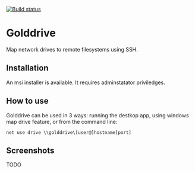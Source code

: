 [![Build status](https://ci.appveyor.com/api/projects/status/x6cc6xew8amyv3s6?svg=true)](https://ci.appveyor.com/project/sganis/golddrive)

# Golddrive

Map network drives to remote filesystems using SSH.



Installation
------------

An msi installer is available. It requires adminstatator priviledges.


How to use
----------

Golddrive can be used in 3 ways: running the destkop app, using windows map drive feature, or from the command line:

    net use drive \\golddrive\[user@]hostname[port]

Screenshots
-----------

TODO




